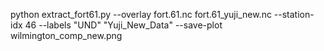 python extract_fort61.py --overlay fort.61.nc fort.61_yuji_new.nc --station-idx 46 --labels "UND" "Yuji_New_Data" --save-plot wilmington_comp_new.png